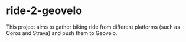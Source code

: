 # ride-2-geovelo

This project aims to gather biking ride from different platforms (such as Coros and Strava) and push them to Geovelo.